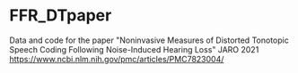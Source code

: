 # FFR_DTpaper
Data and code for the paper "Noninvasive Measures of Distorted Tonotopic Speech Coding Following Noise-Induced Hearing Loss" JARO 2021 https://www.ncbi.nlm.nih.gov/pmc/articles/PMC7823004/
